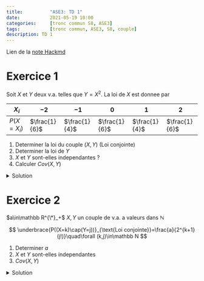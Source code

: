 ```yaml
---
title:          "ASE3: TD 1"
date:           2021-05-19 10:00
categories:     [tronc commun S8, ASE3]
tags:           [tronc commun, ASE3, S8, couple]
description: TD 1
---
```

Lien de la [note Hackmd](https://hackmd.io/@lemasymasa/B1TE0NzKd)

# Exercice 1
Soit $X$ et $Y$ deux v.a. telles que $Y=X^2$.
La loi de $X$ est donnee par

|$X_i$|$-2$|$-1$|$0$|$1$|$2$|
|-----|----|----|---|---|---|
|$P(X=X_i)$|$\frac{1}{6}$|$\frac{1}{4}$|$\frac{1}{6}$|$\frac{1}{4}$|$\frac{1}{6}$|

1. Determiner la loi du couple $(X,Y)$ (Loi conjointe)
2. Determiner la loi de $Y$
3. $X$ et $Y$ sont-elles independantes ?
4. Calculer $Cov(X,Y)$

<details markdown="1">
<summary>Solution</summary>

$Y=X^2$, $Y(\Omega)=\text{{}0,1,4\text{}}$

1.

|$X/Y$|$0$|$1$|$4$|Loi de $X$|
|-----|-|-|-|-|
|$-2$ |$0$|$0$|$\frac{1}{6}$|$\frac{1}{6}$|
|$-1$ |$0$|$\frac{1}{4}$|$0$|$\frac{1}{4}$|
|$0$  |$\frac{1}{6}$|$0$|$0$|$\frac{1}{6}$|
|$1$  |$0$|$\frac{1}{4}$|$0$|$\frac{1}{4}$|
|$2$  |$0$|$0$|$\frac{1}{6}$|$\frac{1}{6}$|
|Loi de $Y$|$\frac{1}{6}$|$\frac{1}{2}$|$\frac{1}{3}$|$1$|

- $P((X=i)\cap(Y=j)) = 0$ si $j\neq i^2$
- Avec $j=i^2$, $P((X=i)\cap(Y=i^2))=P(X=i)$
    - car $$\underbrace{(X=i)}_{A}\subset\underbrace{(Y=i^2)}_{B}$$
    - $A\cap B=A$

2.

**Loi de $Y$** (Loi marginale)

D'apres le tableau $P(Y=0)=\frac{1}{6}$, $P(Y=1)=\frac{1}{2}$ et $P(Y=4)=\frac{1}{3}$

3.

**Independance?**

$$
P((X=i)\cap(Y=j))=P(X=i)P(Y=j)\quad\forall (i,j)
$$

$$
P((X=-2)\cap(Y=4))=\frac{1}{6}\\
P(X=-2)P(Y=4)=\frac{1}{6}\times\frac{1}{3}=\frac{1}{18}\neq\frac{1}{6}
$$

$X$ et $Y$ ne sont pas indendantes

4.

$$
Cov(X,Y)=E(XY)-E(X)E(Y)\\
E(XY)=\sum_{i,j}ijP((X=i)\cap(Y=j))\\
\color{red}{E(XY)=\sum_{i,j}ijP_{i,j}}
$$

|$X/Y$|$0$|$1$|$4$|Loi de $X$|
|-----|-|-|-|-|
|$-2$ |$0$ ($\times 0$)|$0$ ($\times -2$)|$\frac{1}{6}$ ($\times -8$)|$\frac{1}{4}$|
|$-1$ |$0$ ($\times 0$)|$\frac{1}{4}$ ($\times -1$)|$0$ ($\times 0$)|$\frac{1}{6}$|
|$0$  |$\frac{1}{6}$ ($\times 0$)|$0$ ($\times 0$)|$0$ ($\times 0$)|$\frac{1}{6}$|
|$1$  |$0$ ($\times 0$)|$\frac{1}{4}$ ($\times 1$)|$0$ ($\times 4$)|$\frac{1}{4}$ |
|$2$  |$0$ ($\times 0$)|$0$ ($\times 2$)|$\frac{1}{6}$ ($\times 8$)|$\frac{1}{6}$|
|Loi de $Y$|$\frac{1}{6}$|$\frac{1}{2}$|$\frac{1}{3}$|$1$|


$$
E(X,Y)=-\frac{8}{6}-\frac{1}{4}+\frac{1}{4}+\frac{8}{6}=0
$$
$$
\begin{aligned}
E(X) &=\sum_ix_iP(X=x_i)\\
&=-\frac{2}{6}-\frac{1}{4}+\frac{1}{4}+\frac{2}{6}=0
\end{aligned}\\
\Rightarrow \color{green}{Cov(X,Y)=0}
$$

</details>

# Exercice 2
$a\in\mathbb R^{\*}_+$
$X,Y$ un couple de v.a. a valeurs dans $\mathbb N$

$$
\underbrace{P((X=k)\cap(Y=j))}_{\text{Loi conjointe}}=\frac{a}{2^{k+1}(j!)}\quad\forall (k,j)\in\mathbb N
$$

1. Determiner $a$
2. $X$ et $Y$ sont-elles independantes
3. $Cov(X,Y)$

<details markdown="1">
<summary>Solution</summary>

1.

$$
\sum_{k,j}P_{k,j}=1\\
\sum_{k=0}^{+\infty}\sum_{j=0}^{+\infty}\frac{a}{2^{k+1}(j!)}=1\\
a\sum_{k=0}^{+\infty}\frac{1}{2^{k+1}}\sum_{j=0}^{+\infty}\frac{1}{j!}=1
$$

<div class="alert alert-info" role="alert" markdown="1">
**Rappel**

$$
e^X=\sum_{j=0}^{+\infty}\frac{x^j}{j!}\\
X=1\quad\color{red}{e=\sum_{j=0}^{+\infty}\frac{1}{j!}}\\
$$
</div>

$$
\color{red}{ae\sum_{k=0}^{+\infty}\frac{1}{2^{k+1}}=1}
$$

<div class="alert alert-info" role="alert" markdown="1">
**Rappel** (Serie geometriques)

$$
\color{red}{\sum_{k=0}^{+\infty}X^n=\frac{1}{1-X}\quad\vert X\vert\lt1}
$$
</div>

$$
ae\frac{1}{2}\sum_{k=0}^{+\infty}\biggr(\frac{1}{2}\biggr)^k=1\\
\begin{aligned}
ae\frac{1}{2}\frac{1}{\frac{1}{2}}=1&\Rightarrow ae=1\\
&\Rightarrow \color{green}{a=\frac{1}{e}}
\end{aligned}
$$

2.

**Independance ?**

$$
P((X=k)\cap(Y=j))=P(X=k)P(Y=j)
$$

**Loi marginale de $X$**

$$
\forall k\in\mathbb N\quad P(X=k)=\sum_{j=0}^{+\infty}P_{k,j}
$$
$$
\begin{aligned}
P(X=k)&=\sum_{j=0}\frac{a}{2^{k+1}(j!)}=\frac{a}{2^{k+1}}\sum_{j=0}^{+\infty}\frac{1}{j!}\\
&=\frac{ae}{2^{k+1}}=\frac{1}{2^{k+1}}\\
\end{aligned}\\
\color{green}{P(X=k)=\frac{1}{2^{k+1}}\quad\forall k\in\mathbb N}
$$

**Loi marginale de $Y$**

$$
\forall j\in\mathbb N\quad\\
\begin{aligned}
P(Y=j)&=\sum_{k=0}^{+\infty}\frac{a}{2^{k+1}(j!)}\\
&=\frac{a}{j!}\frac{1}{2}\sum_{k=0}^{+\infty}\biggr(\frac{1}{2}\biggr)^k=\frac{a}{j!2}2=\color{green}{\frac{1}{ej!}}
\end{aligned}
$$

La loi de $Y$:

$$
\forall j\in\mathbb N\quad \color{green}{P(Y=j)=\frac{1}{ej!}}
$$

**Independance ?**

$$
\begin{aligned}
P(X=k)P(Y=j)=\frac{1}{2^{k+1}}\times\frac{1}{ej!}\\
P((X=k)\cap(Y=j))=\frac{1}{e2^{k+1}j!}
\end{aligned}\Biggr\text{}}=\text{ donc OK}
$$

3.

$X$ et $Y$ etant independantes donc $Cov(X,Y)=0$

</details>
